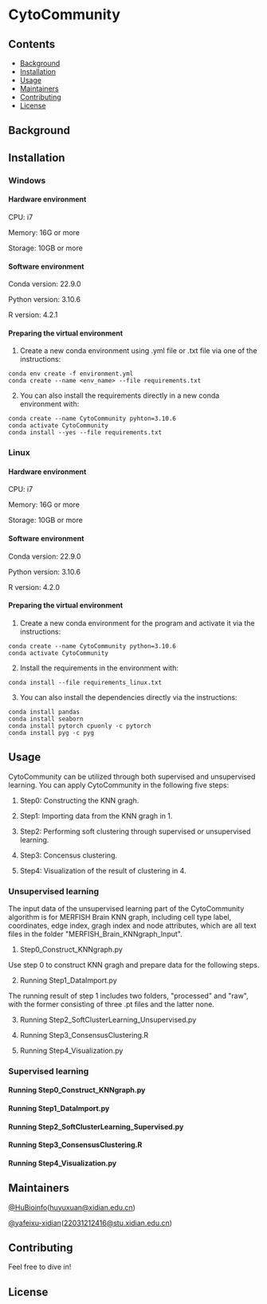 # CytoCommunity

## Contents

- [Background](#background)
- [Installation](#installation)
- [Usage](#usage)
- [Maintainers](#maintainers)
- [Contributing](#contributing)
- [License](#license)

## Background

## Installation

### Windows

#### Hardware environment 

CPU: i7

Memory: 16G or more

Storage: 10GB or more

#### Software environment 

Conda version: 22.9.0

Python version: 3.10.6

R version: 4.2.1

#### Preparing the virtual environment

1. Create a new conda environment using .yml file or .txt file via one of the instructions:

```
conda env create -f environment.yml
conda create --name <env_name> --file requirements.txt
```

2. You can also install the requirements directly in a new conda environment with:

```
conda create --name CytoCommunity pyhton=3.10.6
conda activate CytoCommunity
conda install --yes --file requirements.txt
```

### Linux

#### Hardware environment 

CPU: i7

Memory: 16G or more

Storage: 10GB or more

#### Software environment 

Conda version: 22.9.0

Python version: 3.10.6

R version: 4.2.0

#### Preparing the virtual environment 

1. Create a new conda environment for the program and activate it via the instructions:

```
conda create --name CytoCommunity python=3.10.6
conda activate CytoCommunity
```

2. Install the requirements in the environment with:

```
conda install --file requirements_linux.txt
```

3. You can also install the dependencies directly via the instructions:

```
conda install pandas
conda install seaborn
conda install pytorch cpuonly -c pytorch
conda install pyg -c pyg
```

## Usage

CytoCommunity can be utilized through both supervised and unsupervised learning. You can apply CytoCommunity in the following five steps:

  1. Step0: Constructing the KNN gragh.

  2. Step1: Importing data from the KNN gragh in 1.

  3. Step2: Performing soft clustering through supervised or unsupervised learning.

  4. Step3: Concensus clustering.

  5. Step4: Visualization of the result of clustering in 4.

### Unsupervised learning

The input data of the unsupervised learning part of the CytoCommunity algorithm is for MERFISH Brain KNN graph, including cell type label, coordinates, edge index, gragh index and node attributes, which are all text files in the folder "MERFISH_Brain_KNNgraph_Input".

1. Step0_Construct_KNNgraph.py

Use step 0 to construct KNN gragh and prepare data for the following steps.

2. Running Step1_DataImport.py

The running result of step 1 includes two folders, "processed" and "raw", with the former consisting of three .pt files and the latter none. 

3. Running Step2_SoftClusterLearning_Unsupervised.py

4. Running Step3_ConsensusClustering.R

5. Running Step4_Visualization.py

### Supervised learning

#### Running Step0_Construct_KNNgraph.py

#### Running Step1_DataImport.py

#### Running Step2_SoftClusterLearning_Supervised.py

#### Running Step3_ConsensusClustering.R

#### Running Step4_Visualization.py

## Maintainers

[@HuBioinfo](https://github.com/huBioinfo)(huyuxuan@xidian.edu.cn)

[@yafeixu-xidian](https://github.com/yafeixu-xidian)(22031212416@stu.xidian.edu.cn)

## Contributing

Feel free to dive in!

## License

